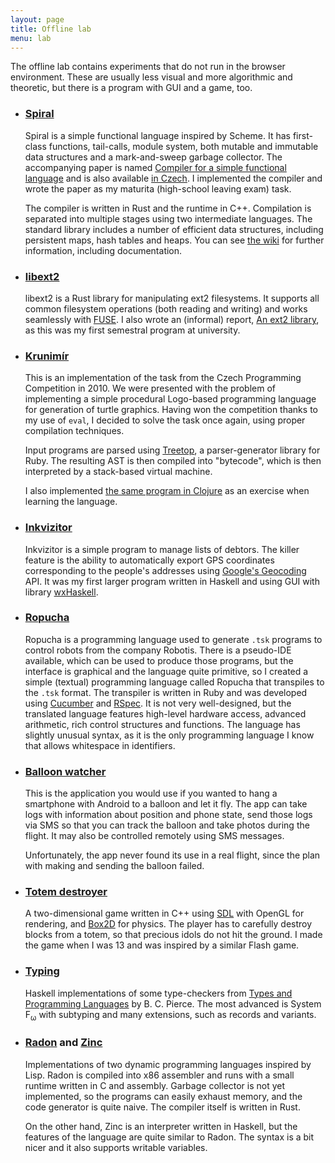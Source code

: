 ```yaml
---
layout: page
title: Offline lab
menu: lab
---
```


The offline lab contains experiments that do not run in the browser environment.
These are usually less visual and more algorithmic and theoretic, but there is a
program with GUI and a game, too.

- ### [Spiral](https://github.com/honzasp/spiral)

  Spiral is a simple functional language inspired by Scheme. It has first-class
  functions, tail-calls, module system, both mutable and immutable data
  structures and a mark-and-sweep garbage collector. The accompanying paper is
  named [Compiler for a simple functional language](/files/spiral_en.pdf) and is
  also available [in Czech](/files/spiral_cs.pdf). I implemented the compiler
  and wrote the paper as my maturita (high-school leaving exam) task.

  The compiler is written in Rust and the runtime in C++. Compilation is
  separated into multiple stages using two intermediate languages. The standard
  library includes a number of efficient data structures, including persistent
  maps, hash tables and heaps. You can see [the
  wiki](https://github.com/honzasp/spiral/wiki) for further information,
  including documentation.

- ### [libext2](https://github.com/honzasp/libext2)

  libext2 is a Rust library for manipulating ext2 filesystems. It supports all
  common filesystem operations (both reading and writing) and works seamlessly
  with [FUSE](https://github.com/libfuse/libfuse). I also wrote an (informal)
  report, [An ext2 library](/files/libext2.pdf), as this was my first semestral
  program at university.

- ### [Krunimír](https://github.com/honzasp/krunimir)

  This is an implementation of the task from the Czech Programming Competition
  in 2010. We were presented with the problem of implementing a simple
  procedural Logo-based programming language for generation of turtle
  graphics. Having won the competition thanks to my use of `eval`, I decided
  to solve the task once again, using proper compilation techniques.

  Input programs are parsed using
  [Treetop](https://github.com/nathansobo/treetop), a parser-generator library
  for Ruby. The resulting AST is then compiled into "bytecode", which is then
  interpreted by a&nbsp;stack-based virtual machine.

  I also implemented [the same program in
  Clojure](https://github.com/honzasp/cjunimir) as an exercise when learning the
  language.

- ### [Inkvizitor](https://github.com/honzasp/inkvizitor)

  Inkvizitor is a simple program to manage lists of debtors. The killer
  feature is the ability to automatically export GPS coordinates corresponding
  to the people's addresses using [Google's
  Geocoding](https://developers.google.com/maps/documentation/geocoding/) API.
  It was my first larger program written in Haskell and using GUI with library
  [wxHaskell](http://www.haskell.org/haskellwiki/WxHaskell).
  

- ### [Ropucha](https://github.com/honzasp/ropucha)

  Ropucha is a programming language used to generate `.tsk` programs to control
  robots from the company Robotis. There is a pseudo-IDE available, which can be
  used to produce those programs, but the interface is graphical and the
  language quite primitive, so I created a simple (textual) programming language
  called Ropucha that transpiles to the `.tsk` format.  The transpiler is
  written in Ruby and was developed using [Cucumber](http://cukes.info) and
  [RSpec](http://rspec.info).  It is not very well-designed, but the translated
  language features high-level hardware access, advanced arithmetic, rich
  control structures and functions.  The language has slightly unusual syntax,
  as it is the only programming language I know that allows whitespace in
  identifiers.
  

- ### [Balloon watcher](https://github.com/honzasp/balloon_watcher)

  This is the application you would use if you wanted to hang a smartphone with
  Android to a balloon and let it fly. The app can take logs with information
  about position and phone state, send those logs via SMS so that you can track
  the balloon and take photos during the flight. It may also be controlled
  remotely using SMS messages.

  Unfortunately, the app never found its use in a real flight, since the plan
  with making and sending the balloon failed.
  
- ### [Totem destroyer](https://github.com/honzasp/totem_destroyer)

  A two-dimensional game written in C++ using [SDL](https://www.libsdl.org) with
  OpenGL for rendering, and [Box2D](http://box2d.org) for physics.  The player
  has to carefully destroy blocks from a totem, so that precious idols do not
  hit the ground. I made the game when I was 13 and was inspired by a similar
  Flash game.
  

- ### [Typing](https://github.com/honzasp/typing)

  Haskell implementations of some type-checkers from [Types and Programming
  Languages](http://www.cis.upenn.edu/~bcpierce/tapl/) by B. C. Pierce. The most
  advanced is System F<sub>&omega;</sub> with subtyping and many extensions,
  such as records and variants.
  
- ### [Radon](https://github.com/honzasp/radon) and [Zinc](https://github.com/honzasp/zinc)

  Implementations of two dynamic programming languages inspired by Lisp.  Radon
  is compiled into x86 assembler and runs with a small runtime written in C and
  assembly. Garbage collector is not yet implemented, so the programs can easily
  exhaust memory, and the code generator is quite naive.  The compiler itself is
  written in Rust.

  On the other hand, Zinc is an interpreter written in Haskell, but the features
  of the language are quite similar to Radon. The syntax is a bit nicer and it
  also supports writable variables.
